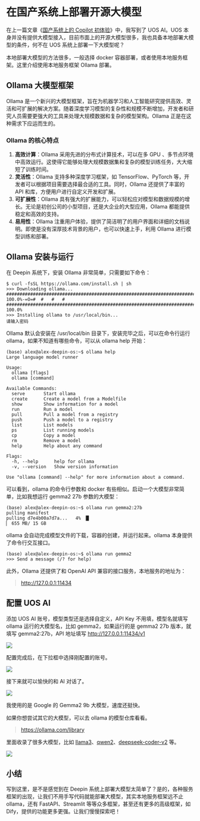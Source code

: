 # 在国产系统上部署开源大模型

在上一篇文章《[国产系统上的 Copilot 初体验](https://mp.weixin.qq.com/s/MDSss_Z1mAJTUV1bzcjB6w)》中，我写到了 UOS AI。UOS 本身并没有提供大模型接入，目前市面上的开源大模型很多，我也具备本地部署大模型的条件，何不在 UOS 系统上部署一下大模型呢？

本地部署大模型的方法很多，一般选择 docker 容器部署，或者使用本地服务框架。这里介绍使用本地服务框架 Ollama 部署。

## Ollama 大模型框架

Ollama 是一个新兴的大模型框架，旨在为机器学习和人工智能研究提供高效、灵活和可扩展的解决方案。随着深度学习模型的复杂性和规模不断增加，开发者和研究人员需要更强大的工具来处理大规模数据和复杂的模型架构。Ollama 正是在这种需求下应运而生的。

### Ollama 的核心特点

1. **高效计算**：Ollama 采用先进的分布式计算技术，可以在多 GPU 、多节点环境中高效运行。这使得它能够处理大规模数据集和复杂的模型训练任务，大大缩短了训练时间。
2. **灵活性**：Ollama 支持多种深度学习框架，如 TensorFlow、PyTorch 等，开发者可以根据项目需要选择最合适的工具。同时，Ollama 还提供了丰富的 API 和库，方便用户进行自定义开发和扩展。
3. **可扩展性**：Ollama 具有强大的扩展能力，可以轻松应对模型和数据规模的增长。无论是初创公司的小型项目，还是大企业的大型应用，Ollama 都能提供稳定和高效的支持。
4. **易用性**：Ollama 注重用户体验，提供了简洁明了的用户界面和详细的文档说明。即使是没有深厚技术背景的用户，也可以快速上手，利用 Ollama 进行模型训练和部署。

## Ollama 安装与运行

在 Deepin 系统下，安装 Ollama 非常简单，只需要如下命令：

```
$ curl -fsSL https://ollama.com/install.sh | sh
>>> Downloading ollama...
######################################################################## 100.0%-=O=#  #   #   #               ######################################################################## 100.0%
>>> Installing ollama to /usr/local/bin...
请输入密码

```

Ollama 默认会安装在 /usr/local/bin 目录下，安装完毕之后，可以在命令行运行 ollama，如果不知道有哪些命令，可以从 ollama help 开始：

```
(base) alex@alex-deepin-os:~$ ollama help
Large language model runner

Usage:
  ollama [flags]
  ollama [command]

Available Commands:
  serve       Start ollama
  create      Create a model from a Modelfile
  show        Show information for a model
  run         Run a model
  pull        Pull a model from a registry
  push        Push a model to a registry
  list        List models
  ps          List running models
  cp          Copy a model
  rm          Remove a model
  help        Help about any command

Flags:
  -h, --help      help for ollama
  -v, --version   Show version information

Use "ollama [command] --help" for more information about a command.

```

可以看到，ollama 的命令行参数和 docker 有些相似。启动一个大模型非常简单，比如我想运行 gemma2 27b 参数的大模型：

```
(base) alex@alex-deepin-os:~$ ollama run gemma2:27b
pulling manifest 
pulling d7e4b00a7d7a...   4% ▕█                                             ▏ 655 MB/ 15 GB 
```

ollama 会自动完成模型文件的下载，容器的创建，并运行起来。ollama 本身提供了命令行交互接口。

```
(base) alex@alex-deepin-os:~$ ollama run gemma2
>>> Send a message (/? for help)
```

此外，Ollama 还提供了和 OpenAI API 兼容的接口服务，本地服务的地址为：

> http://127.0.0.1:11434

## 配置 UOS AI

添加 UOS AI 账号，模型类型还是选择自定义，API Key 不用填，模型名就填写 ollama 运行的大模型名，比如 gemma2，如果运行的是 gemma2 27b 版本，就填写 gemma2:27b，API 地址填写 http://127.0.0.1:11434/v1

![](https://raw.githubusercontent.com/mogoweb/mywritings/master/book_wechat/2024/202407/images/uos_ollama_02.png)

配置完成后，在下拉框中选择刚配置的账号。

![](https://raw.githubusercontent.com/mogoweb/mywritings/master/book_wechat/2024/202407/images/uos_ollama_03.png)

接下来就可以愉快的和 AI 对话了。

![](https://raw.githubusercontent.com/mogoweb/mywritings/master/book_wechat/2024/202407/images/uos_ollama_04.png)

我使用的是 Google 的 Gemma2 9b 大模型，速度还挺快。

如果你想尝试其它的大模型，可以去 ollama 的模型仓库看看。

> https://ollama.com/library

里面收录了很多大模型，比如 [llama3](https://ollama.com/library/llama3)、[qwen2](https://ollama.com/library/qwen2)、[deepseek-coder-v2](https://ollama.com/library/deepseek-coder-v2) 等。

![](https://raw.githubusercontent.com/mogoweb/mywritings/master/book_wechat/2024/202407/images/uos_ollama_05.png)

## 小结

写到这里，是不是感觉到在 Deepin 系统上部署大模型太简单了？是的，各种服务框架的出现，让我们不用手写代码就能部署大模型，其实本地服务框架远不止 ollama，还有 FastAPI、Streamlit 等等众多框架，甚至还有更多的高级框架，如 Dify，提供的功能更多更强。让我们慢慢探索吧！
